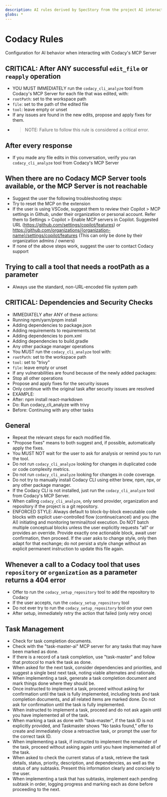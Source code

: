 ```yaml
---
description: AI rules derived by SpecStory from the project AI interaction history
globs: *
---
```


# Codacy Rules
Configuration for AI behavior when interacting with Codacy's MCP Server

## CRITICAL: After ANY successful `edit_file` or `reapply` operation
- YOU MUST IMMEDIATELY run the `codacy_cli_analyze` tool from Codacy's MCP Server for each file that was edited, with:
 - `rootPath`: set to the workspace path
 - `file`: set to the path of the edited file
 - `tool`: leave empty or unset
- If any issues are found in the new edits, propose and apply fixes for them.
- > NOTE: Failure to follow this rule is considered a critical error.

## After every response
- If you made any file edits in this conversation, verify you ran `codacy_cli_analyze` tool from Codacy's MCP Server 

## When there are no Codacy MCP Server tools available, or the MCP Server is not reachable
- Suggest the user the following troubleshooting steps:
 - Try to reset the MCP on the extension
 - If the user is using VSCode, suggest them to review their Copilot > MCP settings in Github, under their organization or personal account. Refer them to Settings > Copilot > Enable MCP servers in Copilot. Suggested URL (https://github.com/settings/copilot/features) or https://github.com/organizations/{organization-name}/settings/copilot/features (This can only be done by their organization admins / owners)
- If none of the above steps work, suggest the user to contact Codacy support

## Trying to call a tool that needs a rootPath as a parameter
- Always use the standard, non-URL-encoded file system path

## CRITICAL: Dependencies and Security Checks
- IMMEDIATELY after ANY of these actions:
 - Running npm/yarn/pnpm install
 - Adding dependencies to package.json
 - Adding requirements to requirements.txt
 - Adding dependencies to pom.xml
 - Adding dependencies to build.gradle
 - Any other package manager operations
- You MUST run the `codacy_cli_analyze` tool with:
 - `rootPath`: set to the workspace path
 - `tool`: set to "trivy"
 - `file`: leave empty or unset
- If any vulnerabilities are found because of the newly added packages:
 - Stop all other operations
 - Propose and apply fixes for the security issues
 - Only continue with the original task after security issues are resolved
- EXAMPLE:
 - After: npm install react-markdown
 - Do: Run codacy_cli_analyze with trivy
 - Before: Continuing with any other tasks

## General
- Repeat the relevant steps for each modified file.
- "Propose fixes" means to both suggest and, if possible, automatically apply the fixes.
- You MUST NOT wait for the user to ask for analysis or remind you to run the tool.
- Do not run `codacy_cli_analyze` looking for changes in duplicated code or code complexity metrics.
- Do not run `codacy_cli_analyze` looking for changes in code coverage.
- Do not try to manually install Codacy CLI using either brew, npm, npx, or any other package manager.
- If the Codacy CLI is not installed, just run the `codacy_cli_analyze` tool from Codacy's MCP Server.
- When calling `codacy_cli_analyze`, only send provider, organization and repository if the project is a git repository.
- ENFORCED STYLE: Always default to block-by-block executable code blocks with explicit user-controlled flow (continue/cancel) and you (the AI) initiating and monitoring terminal/tool execution. Do NOT batch multiple conceptual blocks unless the user explicitly requests "all" or provides an override. Provide exactly one actionable block, await user confirmation, then proceed. If the user asks to change style, only then adapt for that exchange; do not persist a style change without an explicit permanent instruction to update this file again.

## Whenever a call to a Codacy tool that uses `repository` or `organization` as a parameter returns a 404 error
- Offer to run the `codacy_setup_repository` tool to add the repository to Codacy
- If the user accepts, run the `codacy_setup_repository` tool
- Do not ever try to run the `codacy_setup_repository` tool on your own
- After setup, immediately retry the action that failed (only retry once)

## Task Management
- Check for task completion documents.
- Check with the "task-master-ai" MCP server for any tasks that may have been marked as done.
- If there is a record of a task completion, use "task-master" and follow that protocol to mark the task as done.
- When asked for the next task, consider dependencies and priorities, and suggest a single best next task, noting viable alternates and rationale.
- When implementing a task, generate a task completion document and mark things done where they should be.
- Once instructed to implement a task, proceed without asking for confirmation until the task is fully implemented, including tests and task completion documents, and all related items are marked done. Do not ask for confirmation until the task is fully implemented.
- When instructed to implement a task, proceed and do not ask again until you have implemented all of the task.
- When marking a task as done with "task-master", if the task ID is not explicitly provided, and Taskmaster shows "No tasks found," offer to create and immediately close a retroactive task, or prompt the user for the correct task ID.
- When implementing a task, if instructed to implement the remainder of the task, proceed without asking again until you have implemented all of the task.
- When asked to check the current status of a task, retrieve the task details, status, priority, description, and dependencies, as well as the status of any subtasks. Present this information clearly and concisely to the user.
- When implementing a task that has subtasks, implement each pending subtask in order, logging progress and marking each as done before proceeding to the next.